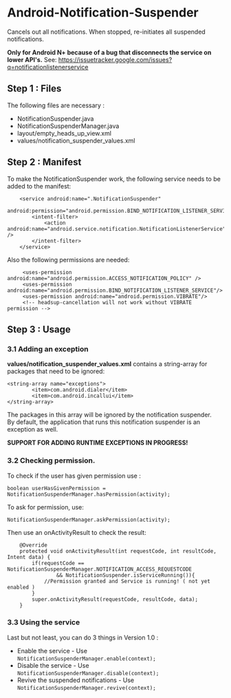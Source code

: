 # Android-Notification-Suspender
Cancels out all notifications. When stopped, re-initiates all suspended notifications. 

**Only for Android N+ because of a bug that disconnects the service on lower API's.**
See: https://issuetracker.google.com/issues?q=notificationlistenerservice

## Step 1 : Files 

The following files are necessary :
* NotificationSuspender.java
* NotificationSuspenderManager.java
* layout/empty_heads_up_view.xml
* values/notification_suspender_values.xml

## Step 2 : Manifest
To make the NotificationSuspender work, the following service needs to be added to the manifest:  

        <service android:name=".NotificationSuspender"
            android:permission="android.permission.BIND_NOTIFICATION_LISTENER_SERVICE">
            <intent-filter>
                <action android:name="android.service.notification.NotificationListenerService" />
            </intent-filter>
        </service>
        
Also the following permissions are needed:

         <uses-permission android:name="android.permission.ACCESS_NOTIFICATION_POLICY" />
         <uses-permission android:name="android.permission.BIND_NOTIFICATION_LISTENER_SERVICE"/>
         <uses-permission android:name="android.permission.VIBRATE"/> 
         <!-- headsup-cancellation will not work without VIBRATE permission -->
## Step 3 : Usage

### 3.1 Adding an exception
**values/notification_suspender_values.xml** contains a string-array for packages that need to be ignored:  
```
<string-array name="exceptions">
        <item>com.android.dialer</item>
        <item>com.android.incallui</item>
</string-array>
```
The packages in this array will be ignored by the notification suspender.  
By default, the application that runs this notification suspender is an exception as well.

**SUPPORT FOR ADDING RUNTIME EXCEPTIONS IN PROGRESS!**

### 3.2 Checking permission.

To check if the user has given permission use :
```
boolean userHasGivenPermission = NotificationSuspenderManager.hasPermission(activity);
```

To ask for permission, use:
``` 
NotificationSuspenderManager.askPermission(activity); 
```
Then use an onActivityResult to check the result:
```
    @Override
    protected void onActivityResult(int requestCode, int resultCode, Intent data) {
        if(requestCode == NotificationSuspenderManager.NOTIFICATION_ACCESS_REQUESTCODE 
                && NotificationSuspender.isServiceRunning()){
            //Permission granted and Service is running! ( not yet enabled )
        }
        super.onActivityResult(requestCode, resultCode, data);
    }
```

### 3.3 Using the service
Last but not least, you can do 3 things in Version 1.0 :

* Enable the service - Use ```NotificationSuspenderManager.enable(context);```
* Disable the service - Use ```NotificationSuspenderManager.disable(context);```
* Revive the suspended notifications - Use ```NotificationSuspenderManager.revive(context);```
